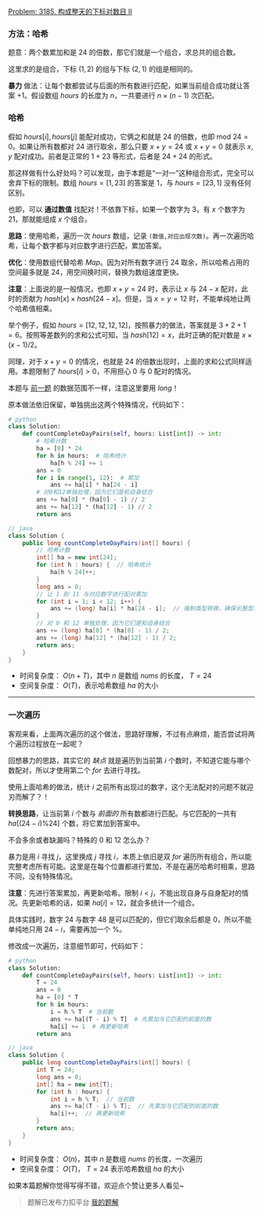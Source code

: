 [Problem: 3185. 构成整天的下标对数目 II](https://leetcode.cn/problems/count-pairs-that-form-a-complete-day-ii/description/)

### 方法：哈希

题意：两个数累加和是 $24$ 的倍数，那它们就是一个组合，求总共的组合数。

这里求的是组合，下标 $(1,2)$ 的组与下标 $(2,1)$ 的组是相同的。

**暴力** 做法：让每个数都尝试与后面的所有数进行匹配，如果当前组合成功就让答案 $+1$。假设数组 $hours$ 的长度为 $n$，一共要进行 $n\times(n-1)$ 次匹配。

### 哈希

假如 $hours[i],hours[j]$ 能配对成功，它俩之和就是 $24$ 的倍数，也即 $\text{mod }24=0$。如果让所有数都对 $24$ 进行取余，那么只要 $x+y=24$ 或 $x+y=0$ 就表示 $x,y$ 配对成功。前者是正常的 $1+23$ 等形式，后者是 $24+24$ 的形式。

那这样做有什么好处吗？可以发现，由于本题是“一对一”这种组合形式，完全可以舍弃下标的限制。数组 $hours=[1,23]$ 的答案是 $1$，与 $hours=[23,1]$ 没有任何区别。

也即，可以 **通过数值** 找配对！不依靠下标，如果一个数字为 $3$，有 $x$ 个数字为 $21$，那就能组成 $x$ 个组合。

**思路**：使用哈希，遍历一次 $hours$ 数组，记录 `(数值,对应出现次数)`。再一次遍历哈希，让每个数字都与对应数字进行匹配，累加答案。

**优化**：使用数组代替哈希 $Map$。因为对所有数字进行 $24$ 取余，所以哈希占用的空间最多就是 $24$，用空间换时间，替换为数组速度更快。

**注意**：上面说的是一般情况，也即 $x+y=24$ 时，表示让 $x$ 与 $24-x$ 配对，此时的贡献为 $hash[x]\times hash[24-x]$。但是，当 $x=y=12$ 时，不能单纯地让两个哈希值相乘。

举个例子，假如 $hours=[12,12,12,12]$，按照暴力的做法，答案就是 $3+2+1=6$。按照等差数列的求和公式可知，当 $hash[12]=x$，此时正确的配对数是 $x\times(x-1)/2$。

同理，对于 $x+y=0$ 的情况，也就是 $24$ 的倍数出现时，上面的求和公式同样适用。本题限制了 $hours[i]>0$，不用担心 $0$ 与 $0$ 配对的情况。

本题与 [前一题](https://leetcode.cn/problems/count-pairs-that-form-a-complete-day-i/description/) 的数据范围不一样，注意这里要用 $long$！

原本做法依旧保留，单独挑出这两个特殊情况，代码如下：

```Python
# python
class Solution:
    def countCompleteDayPairs(self, hours: List[int]) -> int:
        # 哈希计数
        ha = [0] * 24
        for h in hours:  # 哈希统计
            ha[h % 24] += 1
        ans = 0
        for i in range(1, 12):  # 累加
            ans += ha[i] * ha[24 - i]
        # 对0和12单独处理，因为它们是和自身结合
        ans += ha[0] * (ha[0] - 1) // 2
        ans += ha[12] * (ha[12] - 1) // 2
        return ans
```

```Java
// java
class Solution {
    public long countCompleteDayPairs(int[] hours) {
        // 哈希计数
        int[] ha = new int[24];
        for (int h : hours) {  // 哈希统计
            ha[h % 24]++;
        }
        long ans = 0;
        // 让 1 到 11 与对应数字进行配对累加
        for (int i = 1; i < 12; i++) {
            ans += (long) ha[i] * ha[24 - i];  // 强制类型转换，确保长整型累加
        }
        // 对 0 和 12 单独处理，因为它们是和自身结合
        ans += (long) ha[0] * (ha[0] - 1) / 2;
        ans += (long) ha[12] * (ha[12] - 1) / 2;
        return ans;
    }
}
```

- 时间复杂度： $O(n+T)$，其中 $n$ 是数组 $nums$ 的长度， $T=24$
- 空间复杂度： $O(T)$，表示哈希数组 $ha$ 的大小

---

### 一次遍历

客观来看，上面两次遍历的这个做法，思路好理解，不过有点麻烦，能否尝试将两个遍历过程放在一起呢？

回想暴力的思路，其实它的 *缺点* 就是遍历到当前第 $i$ 个数时，不知道它能与哪个数配对，所以才使用第二个 $for$ 去进行寻找。

使用上面哈希的做法，统计 $i$ 之前所有出现过的数字，这个无法配对的问题不就迎刃而解了？！

**转换思路**，让当前第 $i$ 个数与 *前面的* 所有数都进行匹配。与它匹配的一共有 $ha[(24-i)\%24]$ 个数，将它累加到答案中。

不会多余或者缺漏吗？特殊的 $0$ 和 $12$ 怎么办？

暴力是用 $i$ 寻找 $j$，这里换成 $j$ 寻找 $i$，本质上依旧是双 $for$ 遍历所有组合，所以能完整考虑所有可能。这里是在每个位置都进行累加，不是在遍历哈希时相乘，思路不同，没有特殊情况。

**注意**：先进行答案累加，再更新哈希。限制 $i<j$，不能出现自身与自身配对的情况。先更新哈希的话，如果 $ha[i]=12$，就会多统计一个组合。

具体实践时，数字 $24$ 与数字 $48$ 是可以匹配的，但它们取余后都是 $0$，所以不能单纯地只用 $24-i$，需要再加一个 %。

修改成一次遍历，注意细节即可，代码如下：

```Python
# python
class Solution:
    def countCompleteDayPairs(self, hours: List[int]) -> int:
        T = 24
        ans = 0
        ha = [0] * T
        for h in hours:
            i = h % T  # 当前数
            ans += ha[(T - i) % T]  # 先累加与它匹配的前面的数
            ha[i] += 1  # 再更新哈希
        return ans
```

```Java
// java
class Solution {
    public long countCompleteDayPairs(int[] hours) {
        int T = 24;
        long ans = 0;
        int[] ha = new int[T];
        for (int h : hours) {
            int i = h % T;  // 当前数
            ans += ha[(T - i) % T];  // 先累加与它匹配的前面的数
            ha[i]++;  // 再更新哈希
        }
        return ans;
    }
}
```

- 时间复杂度： $O(n)$，其中 $n$ 是数组 $nums$ 的长度，一次遍历
- 空间复杂度： $O(T)$， $T=24$ 表示哈希数组 $ha$ 的大小

如果本篇题解你觉得写得不错，欢迎点个赞让更多人看见~

> 题解已发布力扣平台 [我的题解](https://leetcode.cn/problems/count-pairs-that-form-a-complete-day-ii/solutions/2961413/shu-zu-ha-xi-liang-ci-bian-li-yi-ci-bian-6vpi/)

